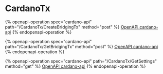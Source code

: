 # CardanoTx

{% openapi-operation spec="cardano-api" path="/CardanoTx/CreateBridgingTx" method="post" %}
[OpenAPI cardano-api](https://raw.githubusercontent.com/Ethernal-Tech/apex-bridge/refs/heads/skyline-docs/docs/cardano-api/swagger.yaml)
{% endopenapi-operation %}

{% openapi-operation spec="cardano-api" path="/CardanoTx/GetBridgingTx" method="post" %}
[OpenAPI cardano-api](https://raw.githubusercontent.com/Ethernal-Tech/apex-bridge/refs/heads/skyline-docs/docs/cardano-api/swagger.yaml)
{% endopenapi-operation %}

{% openapi-operation spec="cardano-api" path="/CardanoTx/GetSettings" method="get" %}
[OpenAPI cardano-api](https://raw.githubusercontent.com/Ethernal-Tech/apex-bridge/refs/heads/skyline-docs/docs/cardano-api/swagger.yaml)
{% endopenapi-operation %}
